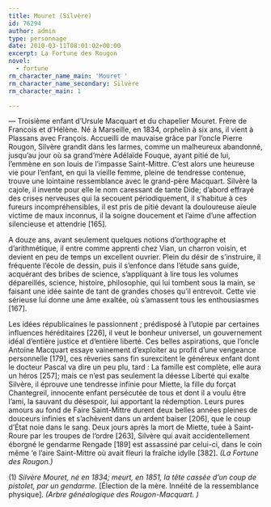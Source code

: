```yaml
---
title: Mouret (Silvère)
id: 76294
author: admin
type: personnage
date: 2010-03-11T08:01:02+00:00
excerpt: La Fortune des Rougon
novel:
  - fortune
rm_character_name_main: 'Mouret '
rm_character_name_secondary: Silvère
rm_character_main: 1

---
```

— Troisième enfant d’Ursule Macquart et du chapelier Mouret. Frère de Francois et d’Hélène. Né à Marseille, en 1834, orphelin à six ans, il vient à Plassans avec François. Accueilli de mauvaise grâce par l’oncle Pierre Rougon, Silvère grandit dans les larmes, comme un malheureux abandonné, jusqu’au jour où sa grand’mère Adélaïde Fouque, ayant pitié de lui, l’emmène en son louis de l’impasse Saint-Mittre. C’est alors une heureuse vie pour l’enfant, en qui la vieille femme, pleine de tendresse contenue, trouve une lointaine ressemblance avec le grand-père Macquart. Silvère la cajole, il invente pour elle le nom caressant de tante Dide; d’abord effrayé des crises nerveuses qui la secouent périodiquement, il s’habitue à ces fureurs incompréhensibles, il est pris de pitié devant la douloureuse aïeule victime de maux inconnus, il la soigne doucement et l’aime d’une affection silencieuse et attendrie [165].

A douze ans, avant seulement quelques notions d’orthographe et d’arithmétique, il entre comme apprenti chez Vian, un charron voisin, et devient en peu de temps un excellent ouvrier. Plein du désir de s’instruire, il fréquente l’école de dessin, puis il s’enfonce dans l’étude sans guide, acquérant des bribes de science, s’appliquant à lire tous les volumes dépareillés, science, histoire, philosophie, qui lui tombent sous la main, se faisant une idée sainte de tant de grandes choses qu’il entrevoit. Cette vie sérieuse lui donne une âme exaltée, où s’amassent tous les enthousiasmes [167].

Les idées républicaines le passionnent ; prédisposé à l’utopie par certaines influences héréditaires [226], il veut le bonheur universel, un gouvernement idéal d’entière justice et d’entière liberté. Ces belles aspirations, que l’oncle Antoine Macquart essaye vainement d’exploiter au profit d’une vengeance personnelle [179], ces rêveries sans fin surexcitent le généreux enfant dont le docteur Pascal va dire un peu plu, tard : La famille est complète, elle aura un héros [257]; mais ce n’est pas seulement la déesse Liberté qui exalte Silvère, il éprouve une tendresse infinie pour Miette, la fille du forçat Chantegreil, innocente enfant persécutée de tous et dont il a voulu être l’ami, la sauvant du désespoir, lui apportant la rédemption. Leurs pures amours au fond de Faire Saint-Mittre durent deux belles années pleines de douceurs infinies et s’achèvent dans un ardent baiser [206], que le coup d’État noie dans le sang. Deux jours après la mort de Miette, tuée à Saint-Roure par les troupes de l’ordre [263], Silvère qui avait accidentellement éborgné le gendarme Rengade [189] est assassiné par celui-ci, dans le coin même ‘e l’aire Saint-Mittre où avait fleuri la fraîche idylle [382]. _(La Fortune des Rougon.)_

(1) _Silvère Mouret, né en 1834; meurt, en 1851, la tête cassée d’un coup de pistolet, par un gendarme._ [Élection de la mère. Innéité de la ressemblance physique]. _(Arbre généalogique des Rougon-Macquart. )_
